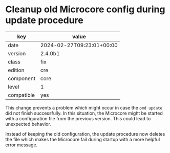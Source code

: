 [//]: # (werk v2)
# Cleanup old Microcore config during update procedure

key        | value
---------- | ---
date       | 2024-02-27T09:23:01+00:00
version    | 2.4.0b1
class      | fix
edition    | cre
component  | core
level      | 1
compatible | yes

This change prevents a problem which might occur in case the `omd update` did
not finish successfully. In this situation, the Microcore might be started with
a configuration file from the previous version. This could lead to unexpected
behavior.

Instead of keeping the old configuration, the update procedure now deletes the
file which makes the Microcore fail during startup with a more helpful error
message.
